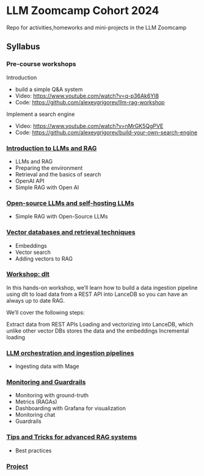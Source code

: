 # LLM Zoomcamp Cohort 2024

Repo for activities,homeworks and mini-projects in the LLM Zoomcamp

## Syllabus

### Pre-course workshops

Introduction

* build a simple Q&A system 
* Video: https://www.youtube.com/watch?v=q-p36Ak6YI8
* Code: https://github.com/alexeygrigorev/llm-rag-workshop

Implement a search engine

* Video: https://www.youtube.com/watch?v=nMrGK5QgPVE
* Code: https://github.com/alexeygrigorev/build-your-own-search-engine

### [Introduction to LLMs and RAG](Module01/)

* LLMs and RAG
* Preparing the environment 
* Retrieval and the basics of search
* OpenAI API
* Simple RAG with Open AI

### [Open-source LLMs and self-hosting LLMs](Module02/)

* Simple RAG with Open-Source LLMs

### [Vector databases and retrieval techniques](Module03/)

* Embeddings
* Vector search
* Adding vectors to RAG

### [Workshop: dlt](./workshops/dlt)

In this hands-on workshop, we’ll learn how to build a data ingestion pipeline using dlt to load data from a REST API into LanceDB so you can have an always up to date RAG.

​We’ll cover the following steps:

Extract data from REST APIs
Loading and vectorizing into LanceDB, which unlike other vector DBs stores the data and the embeddings
Incremental loading


### [LLM orchestration and ingestion pipelines]()

* Ingesting data with Mage

### [Monitoring and Guardrails]()

* Monitoring with ground-truth
* Metrics (RAGAs)
* Dashboarding with Grafana for visualization
* Monitoring chat
* Guardrails


### [Tips and Tricks for advanced RAG systems]()

* Best practices

### [Project]()
